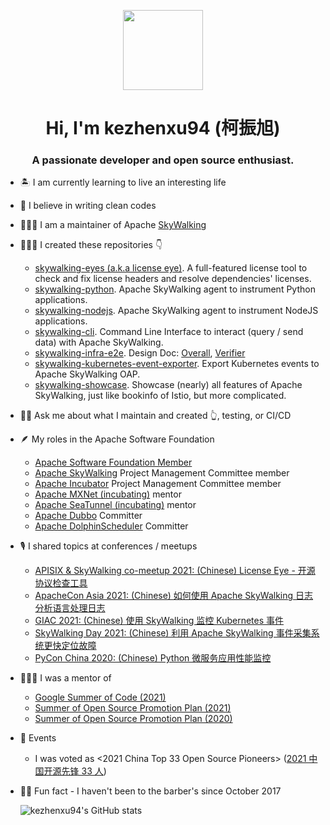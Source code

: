 <p align="center">
  <img style="width:8rem; height:auto" src="https://user-images.githubusercontent.com/15965696/138292443-0f9c2c63-12a1-4088-9b0a-6afb39dd37ee.png"/>
</p>

<h1 align="center">Hi, I'm kezhenxu94 (柯振旭)</h1>
<h3 font-size="20" align="center">A passionate developer and open source enthusiast.</h3>

- 🏝 I am currently learning to live an interesting life

- 🧹 I believe in writing clean codes

- 🧑🏻‍🔧 I am a maintainer of Apache [SkyWalking](http://github.com/apache/skywalking)

- 👨🏻‍💻 I created these repositories 👇
  - [skywalking-eyes (a.k.a license eye)](http://github.com/apache/skywalking-eyes). A full-featured license tool to check and fix license headers and resolve dependencies' licenses.
  - [skywalking-python](http://github.com/apache/skywalking-python). Apache SkyWalking agent to instrument Python applications.
  - [skywalking-nodejs](http://github.com/apache/skywalking-nodejs). Apache SkyWalking agent to instrument NodeJS applications.
  - [skywalking-cli](http://github.com/apache/skywalking-cli). Command Line Interface to interact (query / send data) with Apache SkyWalking.
  - [skywalking-infra-e2e](http://github.com/apache/skywalking-infra-e2e). Design Doc: [Overall](https://skywalking.apache.org/blog/e2e-design/), [Verifier](https://skywalking.apache.org/blog/2021-02-01-e2e-verifier-design/)
  - [skywalking-kubernetes-event-exporter](https://github.com/apache/skywalking-kubernetes-event-exporter). Export Kubernetes events to Apache SkyWalking OAP.
  - [skywalking-showcase](https://github.com/apache/skywalking-showcase). Showcase (nearly) all features of Apache SkyWalking, just like bookinfo of Istio, but more complicated.

- 🙋🏻 Ask me about what I maintain and created 👆, testing, or CI/CD

- 🪶 My roles in the Apache Software Foundation
  - [Apache Software Foundation Member](https://www.apache.org/foundation/members.html)
  - [Apache SkyWalking](https://skywalking.apache.org) Project Management Committee member
  - [Apache Incubator](https://incubator.apache.org) Project Management Committee member
  - [Apache MXNet (incubating)](http://github.com/apache/incubator-mxnet) mentor
  - [Apache SeaTunnel (incubating)](http://github.com/apache/incubator-seatunnel) mentor
  - [Apache Dubbo](http://github.com/apache/dubbo) Committer
  - [Apache DolphinScheduler](http://github.com/apache/dolphinscheduler) Committer

- 🎙 I shared topics at conferences / meetups
  - [APISIX & SkyWalking co-meetup 2021: (Chinese) License Eye - 开源协议检查工具](https://www.bilibili.com/video/BV1Kb4y1a7Gi) 
  - [ApacheCon Asia 2021: (Chinese) 如何使用 Apache SkyWalking 日志分析语言处理日志](https://www.youtube.com/watch?v=-FfI0DPwqjA)
  - [GIAC 2021: (Chinese) 使用 SkyWalking 监控 Kubernetes 事件](https://giac.msup.com.cn/teacher?id=8192)
  - [SkyWalking Day 2021: (Chinese) 利用 Apache SkyWalking 事件采集系统更快定位故障](https://www.bilibili.com/video/BV1NU4y1V7LX)
  - [PyCon China 2020: (Chinese) Python 微服务应用性能监控](https://www.bilibili.com/video/BV1Ry4y167b6/)

- 👨🏼‍🎓 I was a mentor of
  - [Google Summer of Code (2021)](https://summerofcode.withgoogle.com/archive/2021/projects/5224136162410496/)
  - [Summer of Open Source Promotion Plan (2021)](https://summer.iscas.ac.cn/#/org/orgdetail/apacheskywalking?lang=en)
  - [Summer of Open Source Promotion Plan (2020)](https://isrc.iscas.ac.cn/summer2020/#/organisations/apache-sw)

- 📰 Events
  - I was voted as <2021 China Top 33 Open Source Pioneers> ([2021 中国开源先锋 33 人](https://mp.weixin.qq.com/s/ff7PQemQM-rTBR5VuR5vQg))

- 💇🏻 Fun fact - I haven't been to the barber's since October 2017

  ![kezhenxu94's GitHub stats](https://github-readme-stats.vercel.app/api?username=kezhenxu94&show_icons=true&title_color=fff&icon_color=79ff97&text_color=c9d1d9&bg_color=0d1117&border_color=333)
